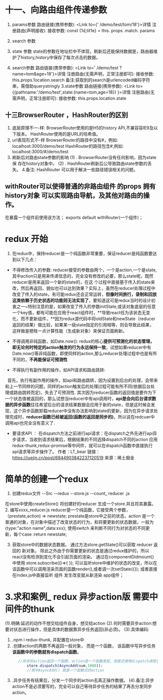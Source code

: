   
# 十一、向路由组件传递参数
1. params参数
路由链接(携带参数): <Link to={' /demo/test/tom/18'}>详情</Link>
注册路由(声明接收): <Route path="/demo/test/ :name/ :age" component={Test}/>
接收参数: const {1d,tit1e} = this. props .match. params
2. search 参数
3. state 参数
   state的参数在地址栏中不体现，刷新后还能保持数据是，路由器维护了history,history中保存了每次点击的数据。

2. search参数
路由链接(携带参数): <Link to=' /demo/test ?name=tom&age=18'}>详情</Link>
注册路由(无需声明，正常注册即可): <Route path="/demo/test" component={Test}/>
接收参数: this.props.1ocation.search
备注:获取到的search是urlencoded编码字符串，需借助querystringly
3.state参数
路由链接(携带参数): <Link to={{pathname:'/demo/test',state:{name=tom,age=18}} }>详情</Link>
注册路由(无需声明，正常注册即可): <Route path="/demo/test" component={Test}/>
接收参数: this.props.location.state


## 十三BrowserRouter ，HashRouter的区别
1. 底层原理不一-样:
BrowserRouter使用的是H5的history API,不兼容容IE9及以下版本。
HashRouter使用的是URL的哈希值。
2. url表现形式不-样
BrowserRouter的路径中没有#，例如: localhost:3000/demo/test
HashRouter的路径包含#,例如: localhost:3000/#/demo/test
3. 刷新后对路由state参数的影响
(1) . BrowserRouter没有任何影响，因为state保 存在history对象中。
(2) . HashRouter刷新后公导致路由state参数的丢失。
4.备注: HashRouter 可以用于解决一些路径错误相关的问题。

## withRouter可以使得普通的非路由组件 的props 拥有 history对象 可以实现路由导航，及其他对路由的操作。
在暴露一个组件前使用该方法；
exports default withRouter(一个组件)；
 
 #  redux 开始
 1. 在redux中，保持reducer是一个纯函数非常重要，保证reducer是纯函数要达到以下几点：

- 不得修改传入的参数:
  reducer接受的参数由两个，一个是action,一个是state,其中action只是用来传递信息的，完全没有修改的必要，那么state呢，既然reducer是用来返回一个新的state的，在这
  个过程中直接基于传入的state来改，然后再返回，貌似也可以达到效果？实际上，虽然在reducer处理过程中改变了传入的state，有可能redux还会正常运转，**但像时间旅行，录制和回放这类依赖于历史状态的功能则无法实现了**，要知道这可是redux当时的设计初衷之一~特别注意的是，如果改变了传入的参数initState,或该对象底层的任意一个key值，都有可能在应用于react组件时，**导致react任为该状态无变化，而不更新组件，**因为redux源代码中将oldState和newState（reducer返回的结果）做比较，如果某一级state指定的引用相等，则会导致此结果，这样做是牺牲一点计算性能（生成新对象）来保证页面刷新。


- 不得调用非纯函数，如Date.now():
redux的核心**提供可预测化的状态管理，即无论何时特定的action触发的行为永远保持一致**，试想如果reducer中有Date.now()等非纯函数，即使同样的action,那么reducer处理过程中也是有所不同的，**不再能保证可预测性**

- 不得执行有副作用的操作，如API请求和路由跳转:
  
  首先，执行有副作用的操作，如api和路由跳转，因为设置到后台的处理，会带来和上一节同样的问题，同样的action触发后的处理过程可能有所不同(依据后台处理或路由跳转而定)，失去了可预测性.
其次因为reducer函数的返回值是要作为下一个状态值被返回的，那么试想当reducer中有api调用时，**api是会向后台请求数据的异步函数**往往希望后台的请求结果数据会应用于新的state，但是这时候会发现，这个异步函数卸载reducer中没有办法影响到state的更新，因为在异步请求处理完成时，**reducer函数已经被返回(函数的返回是同步的)**，所以说在redcuer中调用api也完全没有意义了.
 - 要请求API ：
      在dispatch方法之前进行api请求：在dispatch之外先进行api异步请求，当收到请求结果后，根据结果的不同选择dispatch不同的action
      应用redux-thunk,redux-promise等中间件，就可以在dispatch函数中直接执行api请求等异步操作了。
作者：LT_bear
链接：https://juejin.cn/post/6844903842237120519
来源：稀土掘金



#  简单的创建一个redux
 1. 创建redux文件
  --Src
    --redux
      --store.js
      --count_ reducer .js

  在store中使用createStore() 将创建好的reducer 生成一个store.并且将其暴露。
2. 编写xxxx_reducer.js
    reducer是一个纯函数，它接受两个参数，（prestate,action) => newstate;
    prestate是store中之前的状态，action 是一个普通的对象，在对象中描述了改变状态的行为，和将要更新的状态数据，一般为{type:"action name",data:xxx};
    使用switch 来判断不同行为对状态的不同更新，每个case :return newstate;

3. 获取store中的数据状态数据。
   通过方法store.getState()可以获取 reducer 返回的 新对象。
   除此之外由于你需要更新的状态是通过redux维护的，所以react没有检测到变化不会引起页面的渲染。
   通过在componentDidmount() 中使用 store.subscribe(()=>{ }); 可以监听store中维护的状态的改变，所以在该函数中可以调用渲染页面的函数render(),或者调一次setState({});
   或者直接在index.js中直接监听<APP/> 组件 发生改变就从新渲染 app组件；



 # 3.求和案例_ redux 异步action版 需要中间件的thunk
(1).明确:延迟的动作不想交给组件自身，想交给action
(2).何时需要异步action:想要对状态进行操作，但是具体的数据靠异步任务返回(非必须)。
(3).具体编码:
  1) .npm i  redux-thunk, 并配置在store中
  2) .创建action的两数不再返回一般对象， 而是一个函数， 该函数中写异步任务 **该函数中的参数就有dispatch函数**。
  ```js 
        //异步的action返回一个函数，action是一个函数类型，但是还得用dispatch调用它。
            store.dispatch(AsyncAdd(sum,1000));
            //其中AsyncAdd() 就是一个函数式的action
  ```
  3) .异步任务有结果后，分发一个同步的action去真正操作数据。
(4).备注:异步action不是必须要写的，完全可以自己等待异步任务的结果了再去分发同步action。

